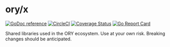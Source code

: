 # ory/x

[![GoDoc reference](https://img.shields.io/badge/godoc-reference-5272B4.svg?style=flat-square)](https://godoc.org/github.com/ory/x)
[![CircleCI](https://circleci.com/gh/ory/x.svg?style=shield)](https://circleci.com/gh/ory/x)
[![Coverage Status](https://coveralls.io/repos/github/ory/x/badge.svg?branch=master)](https://coveralls.io/github/ory/x?branch=master)
[![Go Report Card](https://goreportcard.com/badge/github.com/ory/x)](https://goreportcard.com/report/github.com/ory/x)

Shared libraries used in the ORY ecosystem. Use at your own risk. Breaking changes should be anticipated.


